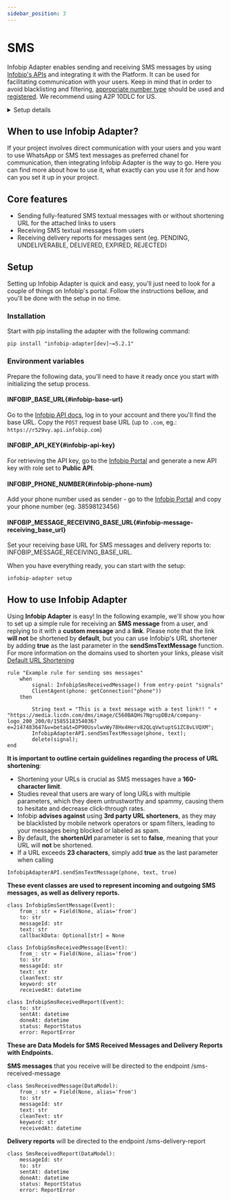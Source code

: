 ```yaml
---
sidebar_position: 3
---
```


# SMS

Infobip Adapter enables sending and receiving SMS messages by using [Infobip's APIs](https://www.infobip.com/docs/api/channels/sms) and integrating it with the Platform. 
It can be used for facilitating communication with your users. Keep in mind that in order to avoid blacklisting and filtering, [appropriate number type](https://www.infobip.com/docs/api/platform/numbers) should be used and [registered](https://www.infobip.com/docs/api/platform/numbers/number-registration).
We recommend using A2P 10DLC for US.

<details>
  <summary>Setup details</summary>
  <div>
    <div><p><b>Environment variables:</b></p>
        <ul>
            <li>INFOBIP_BASE_URL</li>
            <li>INFOBIP_API_KEY</li>
            <li>INFOBIP_PHONE_NUMBER</li>
            <li>INFOBIP_MESSAGE_RECEIVING_BASE_URL</li>
        </ul>
    </div>
    <div>
        <p><b>Installation:</b></p>
        <ul>
            <li><code>pip install "infobip-adapter[dev]~=5.2.1"</code></li>
        </ul>
    </div>
    <div>
        <p><b>Initialize setup:</b></p>
        <ul><li><p><code>infobip-adapter setup</code></p></li></ul>
    </div>
  </div>
</details>

## When to use Infobip Adapter?
If your project involves direct communication with your users and you want to use WhatsApp or SMS text messages as preferred chanel for communication, then integrating Infobip Adapter is the way to go.
Here you can find more about how to use it, what exactly can you use it for and how can you set it up in your project.

## Core features
- Sending fully-featured SMS textual messages with or without shortening URL for the attached links to users
- Receiving SMS textual messages from users
- Receiving delivery reports for messages sent (eg. PENDING, UNDELIVERABLE, DELIVERED, EXPIRED, REJECTED)

## Setup
Setting up Infobip Adapter is quick and easy, you'll just need to look for a couple of things on Infobip's portal. Follow the instructions bellow, and you'll be done with the setup in no time. 
### Installation
Start with pip installing the adapter with the following command:
```console
pip install "infobip-adapter[dev]~=5.2.1"
```
### Environment variables
Prepare the following data, you'll need to have it ready once you start with initializing the setup process.
#### INFOBIP_BASE_URL{#infobip-base-url}
Go to the [Infobip API docs](https://www.infobip.com/docs/api), log in to your account and there you'll find the base URL. Copy the `POST` request base URL (up to `.com`, eg.: `https://r529vy.api.infobip.com`)
#### INFOBIP_API_KEY{#infobip-api-key}
For retrieving the API key, go to the [Infobip Portal](https://portal.infobip.com/login/?callback=https%3A%2F%2Fportal.infobip.com%2Fdev%2Fapi-keys) and generate a new API key with role set to **Public API**.
#### INFOBIP_PHONE_NUMBER{#infobip-phone-num}
Add your phone number used as sender - go to the [Infobip Portal](https://portal.infobip.com/apps/sms) and copy your phone number (eg. 38598123456)
#### INFOBIP_MESSAGE_RECEIVING_BASE_URL{#infobip-message-receiving_base_url}
Set your receiving base URL for SMS messages and delivery reports to: INFOBIP_MESSAGE_RECEIVING_BASE_URL.

When you have everything ready, you can start with the setup:
```console
infobip-adapter setup
```

## How to use Infobip Adapter
Using **Infobip Adapter** is easy!
In the following example, we'll show you how to set up a simple rule for receiving an **SMS message** from a user, and replying to it with a **custom message** and a **link**.
Please note that the link **will not** be shortened by **default**, but you can use Infobip's URL shortener by adding **true** as the last parameter in the **sendSmsTextMessage** function.
For more information on the domains used to shorten your links, please visit [Default URL Shortening](https://www.infobip.com/docs/url-shortening#default-url-shortening-how-url-shortening-works)

```console
rule "Example rule for sending sms messages"
    when
        signal: InfobipSmsReceivedMessage() from entry-point "signals"
        ClientAgent(phone: getConnection("phone"))
    then

        String text = "This is a text message with a test link!! " + "https://media.licdn.com/dms/image/C560BAQHs7NgrupDBzA/company-logo_200_200/0/1585518354036?e=2147483647&v=beta&t=DP90UsvlwvWy78Hx4Herv82QLqVwtuptG1ZC8vLVQXM";
        InfobipAdapterAPI.sendSmsTextMessage(phone, text);
        delete(signal);
end
```

**It is important to outline certain guidelines regarding the process of URL shortening**:

- Shortening your URLs is crucial as SMS messages have a **160-character limit**.
- Studies reveal that users are wary of long URLs with multiple parameters, which they deem untrustworthy and spammy, causing them to hesitate and decrease click-through rates.
- Infobip **advises against** using **3rd party URL shorteners**, as they may be blacklisted by mobile network operators or spam filters, leading to your messages being blocked or labeled as spam.
- By default, the **shortenUrl** parameter is set to **false**, meaning that your URL will **not** be shortened.
- If a URL exceeds **23 characters**, simply add **true** as the last parameter when calling 
```console
InfobipAdapterAPI.sendSmsTextMessage(phone, text, true)
```

**These event classes are used to represent incoming and outgoing SMS messages, as well as delivery reports.**
```console
class InfobipSmsSentMessage(Event):
    from_: str = Field(None, alias='from')
    to: str
    messageId: str
    text: str
    callbackData: Optional[str] = None
```
```console
class InfobipSmsReceivedMessage(Event):
    from_: str = Field(None, alias='from')
    to: str
    messageId: str
    text: str
    cleanText: str
    keyword: str
    receivedAt: datetime
```
```console
class InfobipSmsReceivedReport(Event):
    to: str
    sentAt: datetime
    doneAt: datetime
    status: ReportStatus
    error: ReportError
```

**These are Data Models for SMS Received Messages and Delivery Reports with Endpoints.**

**SMS messages** that you receive will be directed to the endpoint /sms-received-message
```console
class SmsReceivedMessage(DataModel):
    from_: str = Field(None, alias='from')
    to: str
    messageId: str
    text: str
    cleanText: str
    keyword: str
    receivedAt: datetime
```

**Delivery reports** will be directed to the endpoint /sms-delivery-report
```console
class SmsReceivedReport(DataModel):
    messageId: str
    to: str
    sentAt: datetime
    doneAt: datetime
    status: ReportStatus
    error: ReportError
```
